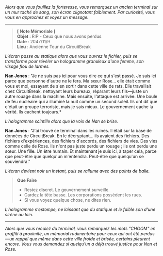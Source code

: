 _Alors que vous fouillez la forteresse, vous remarquez un ancien terminal sur un mur taché de sang, son écran clignotant faiblement. Par curiosité, vous vous en approchez et voyez un message._

---

> **[ Note Mémoriale ]**  
> **Objet** : RIP - Ceux que nous avons perdus  
> **Date** : 2047/11/9  
> **Lieu** : Ancienne Tour du CircuitBreak

_L'écran passe au statique alors que vous ouvrez le fichier, puis se transforme pour révéler un hologramme granuleux d'une femme, son visage flou de larmes._

**Nan Jones** : "Je ne suis pas ici pour vous dire ce qui s'est passé. Je suis ici parce que personne d'autre ne le fera. Ma sœur Rose... elle était comme vous et moi, essayant de s'en sortir dans cette ville de rats. Elle travaillait chez CircuitBreak, nettoyant leurs bureaux, réparant leurs fils—juste un autre rouage dans la machine. Mais ensuite, l'attaque est arrivée. Une boule de feu nucléaire qui a illuminé la nuit comme un second soleil. Ils ont dit que c'était un groupe terroriste, mais je sais mieux. Le gouvernement cache la vérité. Ils cachent toujours.\*

_L'hologramme scintille alors que la voix de Nan se brise._

**Nan Jones** : "J'ai trouvé ce terminal dans les ruines. Il était sur la base de données de CircuitBreak. En le décryptant... ils avaient des fichiers. Des fichiers d'expériences, des fichiers d'accords, des fichiers de vies. Des vies comme celle de Rose. Ils n'ont pas juste perdu un rouage ; ils ont perdu une sœur. Une fille. Un être humain. Et maintenant je suis ici, à taper cela, parce que peut-être que quelqu'un m'entendra. Peut-être que quelqu'un se souviendra."

_L'écran devient noir un instant, puis se rallume avec des points de balle._

> **Que Faire**
>
> - Restez discret. Le gouvernement surveille.
> - Gardez la tête basse. Les corporations possèdent les rues.
> - Si vous voyez quelque chose, ne dites rien.

_L'hologramme s'estompe, ne laissant que du statique et le faible son d'une sirène au loin._

---

_Alors que vous reculez du terminal, vous remarquez les mots "CHOOM" en graffiti à proximité, un mémorial rudimentaire pour ceux qui ont été perdus—un rappel que même dans cette ville froide et brisée, certains pleurent encore. Vous vous demandez si quelqu'un a déjà trouvé justice pour Nan et Rose._
